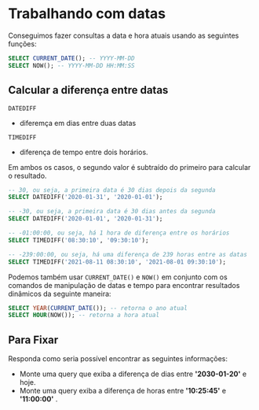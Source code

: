 # Trabalhando com datas
Conseguimos fazer consultas a data e hora atuais usando as seguintes funções:
```sql
SELECT CURRENT_DATE(); -- YYYY-MM-DD
SELECT NOW(); -- YYYY-MM-DD HH:MM:SS
```


## Calcular a diferença entre datas
`DATEDIFF`
  - diferemça em dias entre duas datas

`TIMEDIFF`
  - diferença de tempo entre dois horários.

Em ambos os casos, o segundo valor é subtraído do primeiro para calcular o resultado.
```sql
-- 30, ou seja, a primeira data é 30 dias depois da segunda
SELECT DATEDIFF('2020-01-31', '2020-01-01');

-- -30, ou seja, a primeira data é 30 dias antes da segunda
SELECT DATEDIFF('2020-01-01', '2020-01-31');

-- -01:00:00, ou seja, há 1 hora de diferença entre os horários
SELECT TIMEDIFF('08:30:10', '09:30:10');

-- -239:00:00, ou seja, há uma diferença de 239 horas entre as datas
SELECT TIMEDIFF('2021-08-11 08:30:10', '2021-08-01 09:30:10');
```


Podemos também usar `CURRENT_DATE()` e `NOW()` em conjunto com os comandos de manipulação de datas e tempo para encontrar resultados dinâmicos da seguinte maneira:
```sql
SELECT YEAR(CURRENT_DATE()); -- retorna o ano atual
SELECT HOUR(NOW()); -- retorna a hora atual
```


## Para Fixar
Responda como seria possível encontrar as seguintes informações:
- Monte uma query que exiba a diferença de dias entre **'2030-01-20'** e hoje.
- Monte uma query exiba a diferença de horas entre **'10:25:45'** e **'11:00:00'** .
